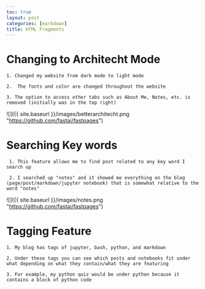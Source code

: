 ```yaml
---
toc: true
layout: post
categories: [markdown]
title: HTML Fragments
---
```


# Changing to Architecht Mode
    1. Changed my website from dark mode to light mode

    2.  The fonts and color are changed throughout the website

    3. The option to access other tabs such as About Me, Notes, etc. is removed (initially was in the top right)
    
![]({{ site.baseurl }}/images/betterarchitecht.png "https://github.com/fastai/fastpages")

# Searching Key words
     1. This feature allows me to find post related to any key word I search up

     2. I searched up "notes" and it showed me everything on the blog (page/post/markdown/jupyter notebook) that is somewhat relative to the word "notes"

![]({{ site.baseurl }}/images/notes.png "https://github.com/fastai/fastpages")

# Tagging Feature
    1. My blog has tags of jupyter, bash, python, and markdown

    2. Under these tags you can see which posts and notebooks fit under what depending on what they contain/what they are featuring

    3. For example, my python quiz would be under python because it contains a block of python code

